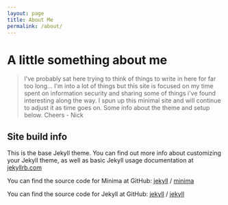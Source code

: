 ```yaml
---
layout: page
title: About Me
permalink: /about/
---
```



# A little something about me

> I've probably sat here trying to think of things to write in here for far too long... I'm into a lot of things but this site is focused on my time spent on information security and sharing some of things i've found interesting along the way. I spun up this minimal site and will continue to adjust it as time goes on. Some info about the theme and setup below. Cheers - Nick

## Site build info

This is the base Jekyll theme. You can find out more info about customizing your Jekyll theme, as well as basic Jekyll usage documentation at [jekyllrb.com](https://jekyllrb.com/)

You can find the source code for Minima at GitHub:
[jekyll][jekyll-organization] /
[minima](https://github.com/jekyll/minima)

You can find the source code for Jekyll at GitHub:
[jekyll][jekyll-organization] /
[jekyll](https://github.com/jekyll/jekyll)


[jekyll-organization]: https://github.com/jekyll
